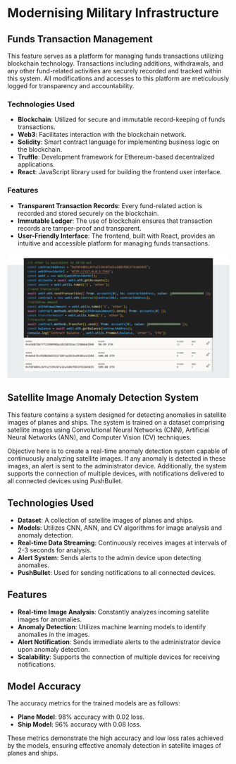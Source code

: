 # Modernising Military Infrastructure

## Funds Transaction Management

This feature serves as a platform for managing funds transactions utilizing blockchain technology. Transactions including additions, withdrawals, and any other fund-related activities are securely recorded and tracked within this system. All modifications and accesses to this platform are meticulously logged for transparency and accountability.

### Technologies Used

- **Blockchain**: Utilized for secure and immutable record-keeping of funds transactions.
- **Web3**: Facilitates interaction with the blockchain network.
- **Solidity**: Smart contract language for implementing business logic on the blockchain.
- **Truffle**: Development framework for Ethereum-based decentralized applications.
- **React**: JavaScript library used for building the frontend user interface.

### Features

- **Transparent Transaction Records**: Every fund-related action is recorded and stored securely on the blockchain.
- **Immutable Ledger**: The use of blockchain ensures that transaction records are tamper-proof and transparent.
- **User-Friendly Interface**: The frontend, built with React, provides an intuitive and accessible platform for managing funds transactions.

![Blockchain Screenshot Presenting fund transaction](Images/Blockchain.png)

## Satellite Image Anomaly Detection System

This feature contains a system designed for detecting anomalies in satellite images of planes and ships. The system is trained on a dataset comprising satellite images using Convolutional Neural Networks (CNN), Artificial Neural Networks (ANN), and Computer Vision (CV) techniques.

Objective here is to create a real-time anomaly detection system capable of continuously analyzing satellite images. If any anomaly is detected in these images, an alert is sent to the administrator device. Additionally, the system supports the connection of multiple devices, with notifications delivered to all connected devices using PushBullet.

## Technologies Used

- **Dataset**: A collection of satellite images of planes and ships.
- **Models**: Utilizes CNN, ANN, and CV algorithms for image analysis and anomaly detection.
- **Real-time Data Streaming**: Continuously receives images at intervals of 2-3 seconds for analysis.
- **Alert System**: Sends alerts to the admin device upon detecting anomalies.
- **PushBullet**: Used for sending notifications to all connected devices.

## Features

- **Real-time Image Analysis**: Constantly analyzes incoming satellite images for anomalies.
- **Anomaly Detection**: Utilizes machine learning models to identify anomalies in the images.
- **Alert Notification**: Sends immediate alerts to the administrator device upon anomaly detection.
- **Scalability**: Supports the connection of multiple devices for receiving notifications.

## Model Accuracy

The accuracy metrics for the trained models are as follows:

- **Plane Model**: 98% accuracy with 0.02 loss.
- **Ship Model**: 96% accuracy with 0.08 loss.

These metrics demonstrate the high accuracy and low loss rates achieved by the models, ensuring effective anomaly detection in satellite images of planes and ships.


